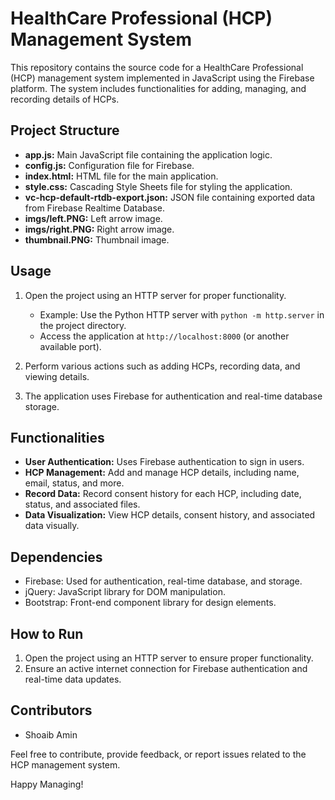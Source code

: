# HealthCare Professional (HCP) Management System

This repository contains the source code for a HealthCare Professional (HCP) management system implemented in JavaScript using the Firebase platform. The system includes functionalities for adding, managing, and recording details of HCPs.

## Project Structure

- **app.js:** Main JavaScript file containing the application logic.
- **config.js:** Configuration file for Firebase.
- **index.html:** HTML file for the main application.
- **style.css:** Cascading Style Sheets file for styling the application.
- **vc-hcp-default-rtdb-export.json:** JSON file containing exported data from Firebase Realtime Database.
- **imgs/left.PNG:** Left arrow image.
- **imgs/right.PNG:** Right arrow image.
- **thumbnail.PNG:** Thumbnail image.

## Usage

1. Open the project using an HTTP server for proper functionality.
   - Example: Use the Python HTTP server with `python -m http.server` in the project directory.
   - Access the application at `http://localhost:8000` (or another available port).

2. Perform various actions such as adding HCPs, recording data, and viewing details.
3. The application uses Firebase for authentication and real-time database storage.

## Functionalities

- **User Authentication:** Uses Firebase authentication to sign in users.
- **HCP Management:** Add and manage HCP details, including name, email, status, and more.
- **Record Data:** Record consent history for each HCP, including date, status, and associated files.
- **Data Visualization:** View HCP details, consent history, and associated data visually.

## Dependencies

- Firebase: Used for authentication, real-time database, and storage.
- jQuery: JavaScript library for DOM manipulation.
- Bootstrap: Front-end component library for design elements.

## How to Run

1. Open the project using an HTTP server to ensure proper functionality.
2. Ensure an active internet connection for Firebase authentication and real-time data updates.

## Contributors

- Shoaib Amin

Feel free to contribute, provide feedback, or report issues related to the HCP management system.

Happy Managing!
